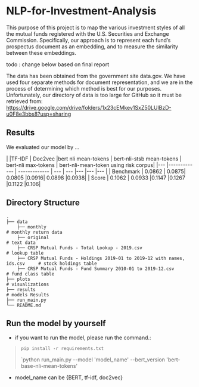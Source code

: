 # NLP-for-Investment-Analysis

This purpose of this project is to map the various investment styles of all the mutual funds registered with the U.S. Securities and Exchange Commission. Specifically, our approach is to represent each fund’s prospectus document as an embedding, and to measure the similarity between these embeddings. 

  todo : change below based on final report 

The data has been obtained from the government site data.gov. We have used four
separate methods for document representation, and we are in the process of determining which method is best for our purposes.
Unfortunately, our directory of data is too large for GitHub so it must be retrieved from: https://drive.google.com/drive/folders/1x23cEMkev1SxZ50LUlBzD-u0F8e3bbs8?usp=sharing

## Results
We evaluated our model by ... 

| |TF-IDF | Doc2vec |bert nli mean-tokens | bert-nli-stsb mean-tokens | bert-nli max-tokens | bert-nli-mean-token using risk corpus|
|--- |------------- | ------------- | --- | --- |--- |--- |--- |
| Benchmark  | 0.0862 | 0.0875| 0.0805 |0.0916| 0.0898 |0.0938|
| Score  | 0.1062 | 0.0933 |0.1147 |0.1267 |0.1122 |0.106|

## Directory Structure

    .
    ├── data                   
        ├── monthly                                                                 # monthly return data
        ├── original                                                                # text data
        ├── CRSP Mutual Funds - Total Lookup - 2019.csv                             # lookup table
        ├── CRSP Mutual Funds - Holdings 2019-01 to 2019-12 with names, ids.csv     # stock holdings table
        ├── CRSP Mutual Funds - Fund Summary 2010-01 to 2019-12.csv                 # fund class table
    ├── plots                                                                       # visualizations 
    ├── results                                                                     # models Results
    ├── run_main.py
    └── README.md
    
## Run the model by yourself

* if you want to run the model, please run the command.:
> `pip install -r requirements.txt`
> 
> `python run_main.py --model 'model_name' --bert_version 'bert-base-nli-mean-tokens'

* model_name can be {BERT, tf-idf, doc2vec}

